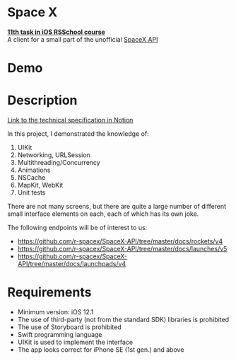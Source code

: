 # Space X
[**11th task in iOS RSSchool course**](https://github.com/htmlprogrammist/rs.ios.homework/tree/master/rs.ios.stage-task11-main)  
A client for a small part of the unofficial [SpaceX API](https://github.com/r-spacex/SpaceX-API)

# Demo
<link to the video on youtube.com>

# Description
[Link to the technical specification in Notion](https://htmlprogrammist.notion.site/Task-11-RSS-1acee8c171a04ea98e6935dac9d97172)

In this project, I demonstrated the knowledge of:
1. UIKit
2. Networking, URLSession
3. Multithreading/Concurrency
4. Animations
5. NSCache
6. MapKit, WebKit
7. Unit tests

There are not many screens, but there are quite a large number of different small interface elements on each, each of which has its own joke.

The following endpoints will be of interest to us:

- https://github.com/r-spacex/SpaceX-API/tree/master/docs/rockets/v4
- https://github.com/r-spacex/SpaceX-API/tree/master/docs/launches/v5
- https://github.com/r-spacex/SpaceX-API/tree/master/docs/launchpads/v4

# Requirements
- Minimum version: iOS 12.1
- The use of third-party (not from the standard SDK) libraries is prohibited
- The use of Storyboard is prohibited
- Swift programming language
- UIKit is used to implement the interface
- The app looks correct for iPhone SE (1st gen.) and above
